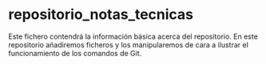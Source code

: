 # repositorio_notas_tecnicas
Este fichero contendrá la información básica acerca del repositorio.
En este repositorio añadiremos ficheros y los manipularemos de cara a ilustrar el funcionamiento de los comandos de Git.

